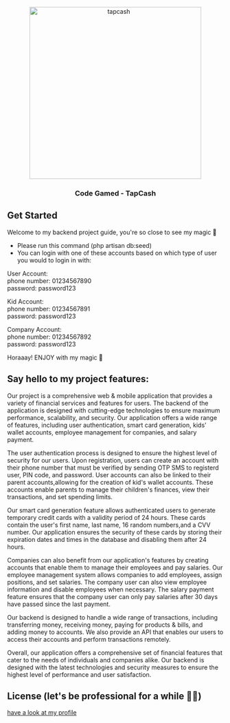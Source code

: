 <p align="center"><img src="https://i.ibb.co/z23G5SX/output-onlinepngtools.png" alt="tapcash" border="0" width="400"></p>


<h3 align="center">Code Gamed - TapCash</h3>


## Get Started

Welcome to my backend project guide, you're so close to see my magic 🔮

- Please run this command (php artisan db:seed)
- You can login with one of these accounts based on which type of user you would to login in with:

User Account:<br>
	phone number: 01234567890<br>
	password: password123

Kid Account:<br>
	phone number: 01234567891<br>
	password: password123

Company Account:<br>
	phone number: 01234567892<br>
	password: password123


Horaaay! ENJOY with my magic 🔮

## Say hello to my project features:

Our project is a comprehensive web & mobile application that provides a variety of financial services and features for users.
The backend of the application is designed with cutting-edge technologies to ensure maximum performance, scalability,
and security. Our application offers a wide range of features, including user authentication, smart card generation,
kids' wallet accounts, employee management for companies, and salary payment.

The user authentication process is designed to ensure the highest level of security for our users. Upon registration,
users can create an account with their phone number that must be verified by sending OTP SMS to registerd user, PIN code, and password.
User accounts can also be linked to their parent accounts,allowing for the creation of kid's wallet accounts.
These accounts enable parents to manage their children's finances, view their transactions, and set spending limits.

Our smart card generation feature allows authenticated users to generate temporary credit cards with a validity period of 24 hours.
These cards contain the user's first name, last name, 16 random numbers,and a CVV number.
Our application ensures the security of these cards by storing their expiration dates and times in the database and disabling them after 24 hours.

Companies can also benefit from our application's features by creating accounts that enable them to manage their employees and pay salaries.
Our employee management system allows companies to add employees, assign positions, and set salaries.
The company user can also view employee information and disable employees when necessary.
The salary payment feature ensures that the company user can only pay salaries after 30 days have passed since the last payment.

Our backend is designed to handle a wide range of transactions, including transferring money,
receiving money, paying for products & bills, and adding money to accounts.
We also provide an API that enables our users to access their accounts and perform transactions remotely.

Overall, our application offers a comprehensive set of financial features that cater to the needs of individuals and companies alike.
Our backend is designed with the latest technologies and security measures to ensure the highest level of performance and user satisfaction.

## License (let's be professional for a while 😬💼)
<a href="https://github.com/3bdelrahmanBarakat">have a look at my profile</a>



